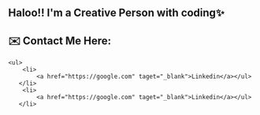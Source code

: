 ## Haloo!! I'm a Creative Person with coding✨

## ✉️ Contact Me Here:

    <ul>
        <li>
            <a href="https://google.com" taget="_blank">Linkedin</a></ul>
       </li>
        <li>
            <a href="https://google.com" taget="_blank">Linkedin</a></ul>
       </li>
   </ul>







<!--
**Rithvik101201/Rithvik101201** is a ✨ _special_ ✨ repository because its `README.md` (this file) appears on your GitHub profile.


Here are some ideas to get you started:

- 🔭 I’m currently working on ...
- 🌱 I’m currently learning ...
- 👯 I’m looking to collaborate on ...
- 🤔 I’m looking for help with ...
- 💬 Ask me about ...
- 📫 How to reach me: ...
- 😄 Pronouns: ...
- ⚡ Fun fact: ...
-->
